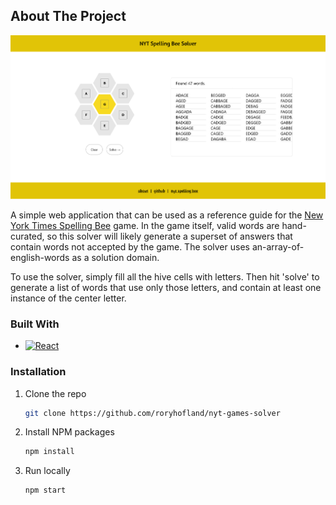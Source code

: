 <!-- ABOUT THE PROJECT -->

## About The Project

![sbs](public/sbs.png)

A simple web application that can be used as a reference guide for the [New York Times Spelling Bee](https://www.nytimes.com/puzzles/spelling-bee) game. In the game itself, valid words are hand-curated, so this solver will likely generate a superset of answers that contain words not accepted by the game. The solver uses an-array-of-english-words as a solution domain.

To use the solver, simply fill all the hive cells with letters. Then hit 'solve' to generate a list of words that use only those letters, and contain at least one instance of the center letter.

### Built With

- [![React][React.js]][React-url]

### Installation

1. Clone the repo
   ```sh
   git clone https://github.com/roryhofland/nyt-games-solver
   ```
2. Install NPM packages
   ```sh
   npm install
   ```
3. Run locally
   ```sh
   npm start
   ```

<!-- MARKDOWN LINKS & IMAGES -->
<!-- https://www.markdownguide.org/basic-syntax/#reference-style-links -->

[React.js]: https://img.shields.io/badge/React-20232A?style=for-the-badge&logo=react&logoColor=61DAFB
[React-url]: https://reactjs.org/
